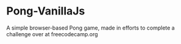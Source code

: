 # Pong-VanillaJs
A simple browser-based Pong game, made in efforts to complete a challenge over at freecodecamp.org
